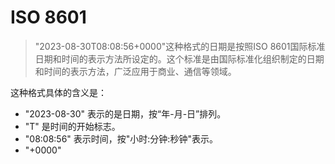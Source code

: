 

# ISO 8601

> "2023-08-30T08:08:56+0000"这种格式的日期是按照ISO 8601国际标准日期和时间的表示方法所设定的。这个标准是由国际标准化组织制定的日期和时间的表示方法，广泛应用于商业、通信等领域。

这种格式具体的含义是：

- "2023-08-30" 表示的是日期，按“年-月-日”排列。
- "T" 是时间的开始标志。
- "08:08:56" 表示时间，按"小时:分钟:秒钟"表示。
- "+0000"